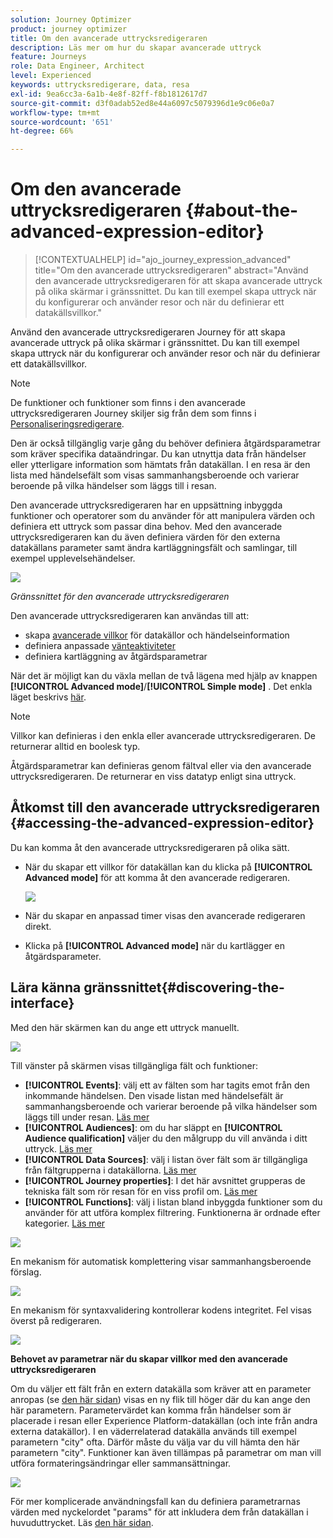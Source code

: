 ```yaml
---
solution: Journey Optimizer
product: journey optimizer
title: Om den avancerade uttrycksredigeraren
description: Läs mer om hur du skapar avancerade uttryck
feature: Journeys
role: Data Engineer, Architect
level: Experienced
keywords: uttrycksredigerare, data, resa
exl-id: 9ea6cc3a-6a1b-4e8f-82ff-f8b1812617d7
source-git-commit: d3f0adab52ed8e44a6097c5079396d1e9c06e0a7
workflow-type: tm+mt
source-wordcount: '651'
ht-degree: 66%

---
```


# Om den avancerade uttrycksredigeraren {#about-the-advanced-expression-editor}

>[!CONTEXTUALHELP]
>id="ajo_journey_expression_advanced"
>title="Om den avancerade uttrycksredigeraren"
>abstract="Använd den avancerade uttrycksredigeraren för att skapa avancerade uttryck på olika skärmar i gränssnittet. Du kan till exempel skapa uttryck när du konfigurerar och använder resor och när du definierar ett datakällsvillkor."

Använd den avancerade uttrycksredigeraren Journey för att skapa avancerade uttryck på olika skärmar i gränssnittet. Du kan till exempel skapa uttryck när du konfigurerar och använder resor och när du definierar ett datakällsvillkor.

>[!NOTE]
>
>De funktioner och funktioner som finns i den avancerade uttrycksredigeraren Journey skiljer sig från dem som finns i [Personaliseringsredigerare](../../personalization/functions/functions.md).

Den är också tillgänglig varje gång du behöver definiera åtgärdsparametrar som kräver specifika dataändringar. Du kan utnyttja data från händelser eller ytterligare information som hämtats från datakällan. I en resa är den lista med händelsefält som visas sammanhangsberoende och varierar beroende på vilka händelser som läggs till i resan.

Den avancerade uttrycksredigeraren har en uppsättning inbyggda funktioner och operatorer som du använder för att manipulera värden och definiera ett uttryck som passar dina behov. Med den avancerade uttrycksredigeraren kan du även definiera värden för den externa datakällans parameter samt ändra kartläggningsfält och samlingar, till exempel upplevelsehändelser.

![](../assets/journey65.png)

_Gränssnittet för den avancerade uttrycksredigeraren_

Den avancerade uttrycksredigeraren kan användas till att:

* skapa [avancerade villkor](../condition-activity.md#about_condition) för datakällor och händelseinformation
* definiera anpassade [vänteaktiviteter](../wait-activity.md#custom)
* definiera kartläggning av åtgärdsparametrar

När det är möjligt kan du växla mellan de två lägena med hjälp av knappen **[!UICONTROL Advanced mode]**/**[!UICONTROL Simple mode]** . Det enkla läget beskrivs [här](../condition-activity.md#about_condition).

>[!NOTE]
>
>Villkor kan definieras i den enkla eller avancerade uttrycksredigeraren. De returnerar alltid en boolesk typ.
>
>Åtgärdsparametrar kan definieras genom fältval eller via den avancerade uttrycksredigeraren. De returnerar en viss datatyp enligt sina uttryck.

## Åtkomst till den avancerade uttrycksredigeraren {#accessing-the-advanced-expression-editor}

Du kan komma åt den avancerade uttrycksredigeraren på olika sätt.

* När du skapar ett villkor för datakällan kan du klicka på **[!UICONTROL Advanced mode]** för att komma åt den avancerade redigeraren.

  ![](../assets/journeyuc2_33.png)

* När du skapar en anpassad timer visas den avancerade redigeraren direkt.
* Klicka på **[!UICONTROL Advanced mode]** när du kartlägger en åtgärdsparameter.

## Lära känna gränssnittet{#discovering-the-interface}

Med den här skärmen kan du ange ett uttryck manuellt.

![](../assets/journey70.png)

Till vänster på skärmen visas tillgängliga fält och funktioner:

* **[!UICONTROL Events]**: välj ett av fälten som har tagits emot från den inkommande händelsen. Den visade listan med händelsefält är sammanhangsberoende och varierar beroende på vilka händelser som läggs till under resan. [Läs mer](../../event/about-events.md)
* **[!UICONTROL Audiences]**: om du har släppt en **[!UICONTROL Audience qualification]** väljer du den målgrupp du vill använda i ditt uttryck. [Läs mer](../condition-activity.md#using-a-segment)
* **[!UICONTROL Data Sources]**: välj i listan över fält som är tillgängliga från fältgrupperna i datakällorna. [Läs mer](../../datasource/about-data-sources.md)
* **[!UICONTROL Journey properties]**: I det här avsnittet grupperas de tekniska fält som rör resan för en viss profil om. [Läs mer](journey-properties.md)
* **[!UICONTROL Functions]**: välj i listan bland inbyggda funktioner som du använder för att utföra komplex filtrering. Funktionerna är ordnade efter kategorier. [Läs mer](functions.md)

![](../assets/journey65.png)

En mekanism för automatisk komplettering visar sammanhangsberoende förslag.

![](../assets/journey68.png)

En mekanism för syntaxvalidering kontrollerar kodens integritet. Fel visas överst på redigeraren.

![](../assets/journey69.png)

**Behovet av parametrar när du skapar villkor med den avancerade uttrycksredigeraren**

Om du väljer ett fält från en extern datakälla som kräver att en parameter anropas (se [den här sidan](../../datasource/external-data-sources.md)) visas en ny flik till höger där du kan ange den här parametern. Parametervärdet kan komma från händelser som är placerade i resan eller Experience Platform-datakällan (och inte från andra externa datakällor). I en väderrelaterad datakälla används till exempel parametern &quot;city&quot; ofta. Därför måste du välja var du vill hämta den här parametern &quot;city&quot;. Funktioner kan även tillämpas på parametrar om man vill utföra formateringsändringar eller sammansättningar.

![](../assets/journeyuc2_19.png)

För mer komplicerade användningsfall kan du definiera parametrarnas värden med nyckelordet &quot;params&quot; för att inkludera dem från datakällan i huvuduttrycket. Läs [den här sidan](../expression/field-references.md).
